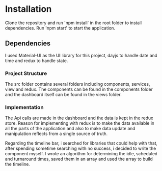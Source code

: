 # Installation

Clone the repository and run 'npm install' in the root folder to install dependencies.
Run 'npm start' to start the application.

## Dependencies

I used Material-UI as the UI library for this project, dayjs to handle date and time and redux to handle state.

### Project Structure

The src folder contains several folders including components, services, view and redux.
The components can be found in the components folder and the dashboard itself can be found in the views folder.


### Implementation

The Api calls are made in the dashboard and the data is kept in the redux store. Reason for implementing with redux is to make the data available in all the parts of the application and also to make data update and manipulation reflects from a single source of truth.

Regarding the timeline bar, i searched for libraries that could help with that, after spending sometime searching with no success, i decided to write the component myself. I wrote an algorithm for determining the idle, scheduled and turnaround times, saved them in an array and used the array to build the timeline.

